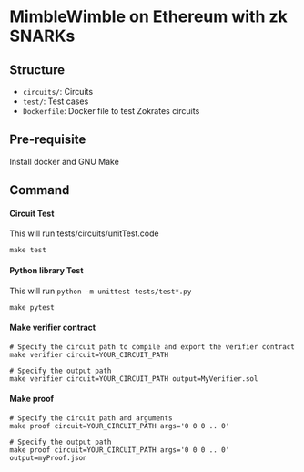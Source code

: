 # MimbleWimble on Ethereum with zk SNARKs

## Structure
- `circuits/`: Circuits
- `test/`: Test cases
- `Dockerfile`: Docker file to test Zokrates circuits

## Pre-requisite
Install docker and GNU Make

## Command

#### Circuit Test 
This will run tests/circuits/unitTest.code 
```shell
make test
```

#### Python library Test 
This will run `python -m unittest tests/test*.py`
```shell
make pytest
```

#### Make verifier contract

```shell
# Specify the circuit path to compile and export the verifier contract
make verifier circuit=YOUR_CIRCUIT_PATH

# Specify the output path
make verifier circuit=YOUR_CIRCUIT_PATH output=MyVerifier.sol
```
#### Make proof

```shell
# Specify the circuit path and arguments
make proof circuit=YOUR_CIRCUIT_PATH args='0 0 0 .. 0'

# Specify the output path
make proof circuit=YOUR_CIRCUIT_PATH args='0 0 0 .. 0' output=myProof.json
```
